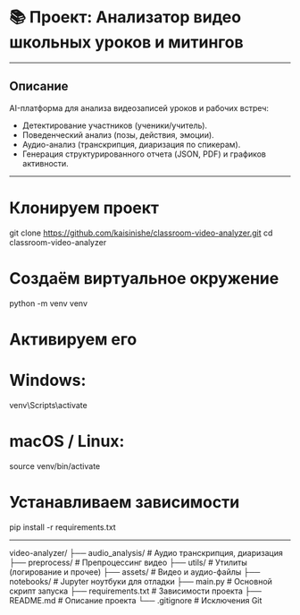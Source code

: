 # 📚 Проект: Анализатор видео школьных уроков и митингов

---

## Описание

AI-платформа для анализа видеозаписей уроков и рабочих встреч:
- Детектирование участников (ученики/учитель).
- Поведенческий анализ (позы, действия, эмоции).
- Аудио-анализ (транскрипция, диаризация по спикерам).
- Генерация структурированного отчета (JSON, PDF) и графиков активности.

---
# Клонируем проект
git clone https://github.com/kaisinishe/classroom-video-analyzer.git
cd classroom-video-analyzer

# Создаём виртуальное окружение
python -m venv venv

# Активируем его
# Windows:
venv\Scripts\activate
# macOS / Linux:
source venv/bin/activate

# Устанавливаем зависимости
pip install -r requirements.txt

---

video-analyzer/
├── audio_analysis/         # Аудио транскрипция, диаризация
├── preprocess/             # Препроцессинг видео
├── utils/                  # Утилиты (логирование и прочее)
├── assets/                 # Видео и аудио-файлы
├── notebooks/              # Jupyter ноутбуки для отладки
├── main.py                 # Основной скрипт запуска
├── requirements.txt        # Зависимости проекта
├── README.md               # Описание проекта
└── .gitignore              # Исключения Git

